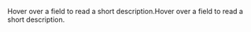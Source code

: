 <span data-ttu-id="f309e-101">Hover over a field to read a short description.</span><span class="sxs-lookup"><span data-stu-id="f309e-101">Hover over a field to read a short description.</span></span>
